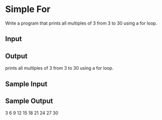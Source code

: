 # Simple For

Write a program that prints all multiples of 3 from 3 to 30 using a for loop.

## Input


## Output
prints all multiples of 3 from 3 to 30 using a for loop.

## Sample Input


## Sample Output
3 6 9 12 15 18 21 24 27 30


